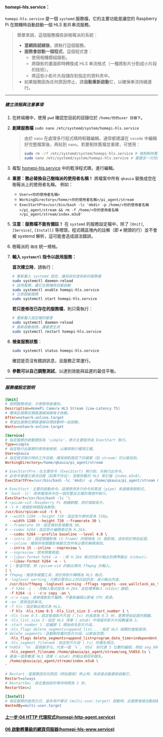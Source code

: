 <!-- markdownlint-disable -->

#### homepi-hls.service：

`homepi-hls.service` 是一個 `systemd` 服務檔，它的主要功能是讓您的 Raspberry Pi 在開機時自動啟動一個 HLS 影片串流服務。

> 簡單來說，這個服務檔告訴樹莓派的系統：
>
> - **當網路就緒後**，請執行這個服務。
> - **服務會啟動一個程式**，這個程式會：
>   - 使用相機模組錄影。
>   - 將錄影的畫面即時轉換成 HLS 串流格式（一種將影片分割成小片段的技術）。
>   - 將這些小影片片段儲存到指定的資料夾中。
> - 如果服務因為任何原因停止，請**自動重新啟動**它，以確保串流持續運行。

---

##### 建立流程與注意事項

1.  在終端機中，使用 `pwd` 確認您目前的目錄位於 `/home/你的user 目錄下`。

2.  **創建服務檔**
    `sudo nano /etc/systemd/system/homepi-hls.service`

    > 由於 `nano` 在處理多行程式碼時較難編輯，通常都建議在 `vscode` 中編輯好完整檔案後，再貼到 `nano`。若要刪除舊檔並重建，可使用：
    >
    > ```bash
    > sudo rm -rf /etc/systemd/system/homepi-hls.service # 強制刪除舊檔
    > sudo nano /etc/systemd/system/homepi-hls.service # 重建並一次性貼上
    > ```

3.  複製 [homepi-hls.service](homepi-hls.service) 中的乾淨程式碼，進行編輯。

4.  **重要：務必替換自己樹梅派的使用者名稱！**
    將檔案中所有 `qkauia` 替換成您在樹莓派上的使用者名稱。
    例如：

    - `User=<你的使用者名稱>`
    - `WorkingDirectory=/home/<你的使用者名稱>/pi_agent/stream`
    - `ExecStartPre=/usr/bin/bash -lc 'mkdir -p /home/<你的使用者名稱>/pi_agent/stream && rm -f /home/<你的使用者名稱>/pi_agent/stream/index.m3u8'`

5.  **注意：服務檔不能有備註！**
    在 `systemd` 的服務設定檔中，除了 `[Unit]`, `[Service]`, `[Install]` 等標頭，程式碼區塊內的註解（即 `#` 開頭的行）並不會被 systemd 解析，這可能會造成語法錯誤。

6.  樹莓派的 `路徑` 統一規格。

7.  **輸入 `systemctl` 指令以啟用服務：**

    **首次建立時**，請執行：

    ```bash
    # 重新載入 systemd 設定，讓系統知道有新的服務檔
    sudo systemctl daemon-reload
    # 啟用服務，讓它在開機時自動啟動
    sudo systemctl enable homepi-hls.service
    # 立即啟動服務
    sudo systemctl start homepi-hls.service
    ```

    **若只是修改已存在的服務檔**，則只需執行：

    ```bash
    # 重新載入設定檔的變更
    sudo systemctl daemon-reload
    # 重新啟動服務，讓變更生效
    sudo systemctl restart homepi-hls.service
    ```

8.  **檢查服務狀態**：

    ```bash
    sudo systemctl status homepi-hls.service
    ```

    確認是否沒有錯誤訊息，且服務正常運行。

9.  **參數可以自己調整測試**，以達到效能與延遲的最佳平衡。

---

##### 服務檔設定說明

```ini
[Unit]
# 說明服務用途，方便使用者識別。
Description=HomePi Camera HLS Stream (Low-Latency TS)
# 確保此服務在網路連線就緒後才啟動。
After=network-online.target
# 希望此服務在網路連線目標啟動時一起啟動。
Wants=network-online.target

[Service]
# 指定服務的啟動類型為 'simple'，表示主要程序由 ExecStart 執行。
Type=simple
# 指定執行此服務的使用者帳號，以確保執行權限正確。
User=qkauia
# 指定程式執行時的工作目錄，確保相對路徑下的檔案（如 stream）可以被找到。
WorkingDirectory=/home/qkauia/pi_agent/stream

# ExecStartPre：在主要命令 (ExecStart) 執行前，先執行此命令。
# 此命令會建立串流目錄（如果不存在），並刪除舊的 HLS 索引檔（index.m3u8）。
ExecStartPre=/usr/bin/bash -lc 'mkdir -p /home/qkauia/pi_agent/stream && rm -f /home/qkauia/pi_agent/stream/index.m3u8'

# ExecStart：主要的啟動命令。這裡使用多行命令和管道 (pipe) 來連接兩個程式。
# 'bash -lc' 用來確保命令在一個完整且正確的環境中執行。
ExecStart=/usr/bin/bash -lc '\
# rpicam-vid：Raspberry Pi 相機軟體，用於擷取影片。
# -t 0：將錄影時間設為無限。
/usr/bin/rpicam-vid -t 0 \
# --width 1280 --height 720：設定影片解析度為 720p。
  --width 1280 --height 720 --framerate 30 \
# --framerate 30：設定每秒影格數為 30。
# --codec h264：指定影片編碼格式為 H.264。
  --codec h264 --profile baseline --level 4.0 \
# --intra 15：設定關鍵影格 (I-frame) 的間隔為 15 個影格。這有助於降低延遲。
# --inline：確保所有關鍵影格都包含所有必要的解碼資訊。
  --intra 15 --inline --nopreview \
# --nopreview：禁用預覽視窗。
# --libav-format h264 -o -：將 H.264 格式的影片輸出到標準輸出（stdout）。
  --libav-format h264 -o - \
# |：管道符號，將 rpicam-vid 的輸出導向 ffmpeg 的輸入。
| \
# ffmpeg：開源多媒體工具，用於將影片轉碼為 HLS 格式。
# -loglevel warning：只顯示警告以上的日誌訊息，減少輸出內容。
  /usr/bin/ffmpeg -loglevel warning -fflags +genpts -use_wallclock_as_timestamps 1 \
# -f h264 -i -：將輸入格式設為 H.264，並從標準輸入（stdin）讀取。
  -f h264 -i - -c:v copy -an \
# -c:v copy：直接複製影片編碼，不重新編碼以節省 CPU 資源。
# -an：禁用音訊串流。
# -f hls：指定輸出格式為 HLS。
  -f hls -hls_time 0.5 -hls_list_size 3 -start_number 1 \
# -hls_time 0.5：設定每個影片片段 (.ts) 的長度為 0.5 秒，是實現低延遲的關鍵。
# -hls_list_size 3：設定 HLS 清單 (.m3u8) 中保留的影片片段數量為 3。
# -start_number 1：從編號 1 開始命名影片片段。
# -hls_flags delete_segments+append_list...：指定 HLS 相關的進階選項。
# delete_segments：自動刪除舊的影片片段，以節省空間。
  -hls_flags delete_segments+append_list+program_date_time+independent_segments+temp_file \
# -hls_segment_filename：指定影片片段 (.ts) 的檔名格式。
# %%05d：`%%` 是跳脫字元，代表一個 `%`，`05d` 則代表 5 位數的編號，例如 seg_00001.ts。
  -hls_segment_filename /home/qkauia/pi_agent/stream/seg_%%05d.ts \
# 最後一個參數是 HLS 清單 (.m3u8) 的輸出路徑和檔名。
  /home/qkauia/pi_agent/stream/index.m3u8 \
'

# Restart：當服務因任何原因（例如錯誤）停止時，系統會自動重新啟動它。
Restart=always
# RestartSec：設定重啟前的等待時間為 2 秒。
RestartSec=2

[Install]
# 指定服務的啟用方式，當多用戶模式 (multi-user.target) 啟動時，此服務會被自動啟動。
WantedBy=multi-user.target
```

#### [上一步:04 HTTP 代理程式(homepi-http-agent.service)](<04HTTP代理程式(homepi-http-agent.service).md>)

#### [06 啟動輕量級的網頁伺服器(homepi-hls-www.service)](<06啟動輕量級的網頁伺服器(homepi-hls-www.service).md>)
